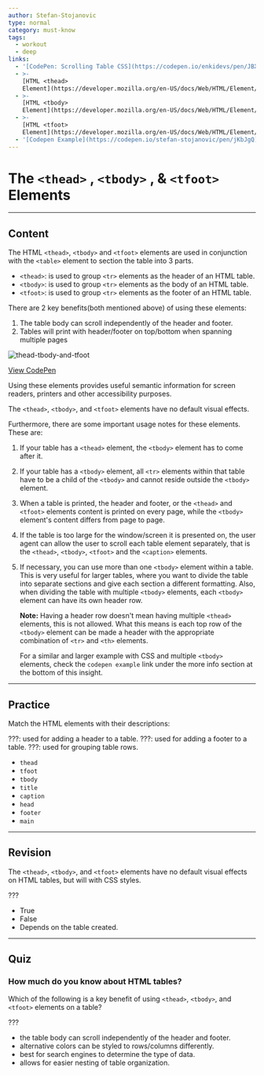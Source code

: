 ```yaml
---
author: Stefan-Stojanovic
type: normal
category: must-know
tags:
  - workout
  - deep
links:
  - '[CodePen: Scrolling Table CSS](https://codepen.io/enkidevs/pen/JBXyoJ){code}'
  - >-
    [HTML <thead>
    Element](https://developer.mozilla.org/en-US/docs/Web/HTML/Element/thead){documentation}
  - >-
    [HTML <tbody>
    Element](https://developer.mozilla.org/en-US/docs/Web/HTML/Element/tbody){documentation}
  - >-
    [HTML <tfoot>
    Element](https://developer.mozilla.org/en-US/docs/Web/HTML/Element/tfoot){documentation}
  - '[Codepen Example](https://codepen.io/stefan-stojanovic/pen/jKbJgQ){code}'
---
```


# The `<thead>` , `<tbody>` , & `<tfoot>` Elements


---

## Content

The HTML `<thead>`, `<tbody>` and `<tfoot>` elements are used in conjunction with the `<table>` element to section the table into 3 parts.

- `<thead>`: is used to group `<tr>` elements as the header of an HTML table.
- `<tbody>`: is used to group `<tr>` elements as the body of an HTML table.
- `<tfoot>`: is used to group `<tr>` elements as the footer of an HTML table.

There are 2 key benefits(both mentioned above) of using these elements:

1. The table body can scroll independently of the header and footer.
2. Tables will print with header/footer on top/bottom when spanning multiple pages

![thead-tbody-and-tfoot](https://img.enkipro.com/73a52ebf6a77be4ba52dfc73d150652d.png)

[View CodePen](https://codepen.io/enkidevs/pen/JBXyoJ)

Using these elements provides useful semantic information for screen readers, printers and other accessibility purposes.

The `<thead>`, `<tbody>`, and `<tfoot>` elements have no default visual effects.

Furthermore, there are some important usage notes for these elements. These are:

1. If your table has a `<thead>` element, the `<tbody>` element has to come after it.

2. If your table has a `<tbody>` element, all `<tr>` elements within that table have to be a child of the `<tbody>` and cannot reside outside the `<tbody>` element.

3. When a table is printed, the header and footer, or the `<thead>` and `<tfoot>` elements content is printed on every page, while the `<tbody>` element's content differs from page to page.

4. If the table is too large for the window/screen it is presented on, the user agent can allow the user to scroll each table element separately, that is the `<thead>`, `<tbody>`, `<tfoot>` and the `<caption>` elements.

5. If necessary, you can use more than one `<tbody>` element within a table. This is very useful for larger tables, where you want to divide the table into separate sections and give each section a different formatting. Also, when dividing the table with multiple `<tbody>` elements, each `<tbody>` element can have its own header row.

   **Note:** Having a header row doesn't mean having multiple `<thead>` elements, this is not allowed. What this means is each top row of the `<tbody>` element can be made a header with the appropriate combination of `<tr>` and `<th>` elements.

   For a similar and larger example with CSS and multiple `<tbody>` elements, check the `codepen example` link under the more info section at the bottom of this insight.


---

## Practice

Match the HTML elements with their descriptions:

???: used for adding a header to a table.
???: used for adding a footer to a table.
???: used for grouping table rows.

- `thead`
- `tfoot`
- `tbody`
- `title`
- `caption`
- `head`
- `footer`
- `main`


---

## Revision

The `<thead>`, `<tbody>`, and `<tfoot>` elements have no default visual effects on HTML tables, but will with CSS styles.

???

- True
- False
- Depends on the table created.


---

## Quiz

### How much do you know about HTML tables?


Which of the following is a key benefit of using `<thead>`, `<tbody>`, and `<tfoot>` elements on a table?

???

- the table body can scroll independently of the header and footer.
- alternative colors can be styled to rows/columns differently.
- best for search engines to determine the type of data.
- allows for easier nesting of table organization.
